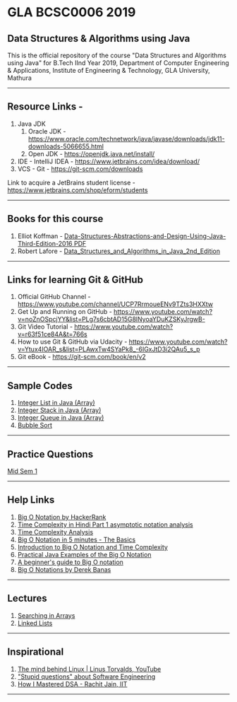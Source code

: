# GLA BCSC0006 2019
## Data Structures & Algorithms using Java
This is the official repository of the course "Data Structures and Algorithms using Java" for B.Tech IInd Year 2019, Department of Computer Engineering &amp; Applications, Institute of Engineering &amp; Technology, GLA University, Mathura

___

## Resource Links - 

1. Java JDK
   1. Oracle JDK - https://www.oracle.com/technetwork/java/javase/downloads/jdk11-downloads-5066655.html
   2. Open JDK - https://openjdk.java.net/install/
2. IDE - IntelliJ IDEA - https://www.jetbrains.com/idea/download/
3. VCS - Git - https://git-scm.com/downloads

Link to acquire a JetBrains student license - https://www.jetbrains.com/shop/eform/students
___

## Books for this course

1. Elliot Koffman - [Data-Structures-Abstractions-and-Design-Using-Java-Third-Edition-2016 PDF](https://github.com/dbc2201/gla-bcsc0006-2019/blob/master/Books/Data-Structures-Abstractions-and-Design-Using-Java-Third-Edition-2016.pdf)
2. Robert Lafore - [Data_Structures_and_Algorithms_in_Java_2nd_Edition](https://github.com/dbc2201/gla-bcsc0006-2019/blob/master/Books/Data_Structures_and_Algorithms_in_Java_2nd_Edition.pdf)

___

## Links for learning Git & GitHub

1. Official GitHub Channel  - https://www.youtube.com/channel/UCP7RrmoueENv9TZts3HXXtw
2. Get Up and Running on GitHub - https://www.youtube.com/watch?v=noZnOSpcjYY&list=PLg7s6cbtAD15G8lNyoaYDuKZSKyJrgwB-
3. Git Video Tutorial - https://www.youtube.com/watch?v=r63f51ce84A&t=766s
4. How to use Git & GitHub via Udacity - https://www.youtube.com/watch?v=Ytux4IOAR_s&list=PLAwxTw4SYaPk8_-6IGxJtD3i2QAu5_s_p
5. Git eBook - https://git-scm.com/book/en/v2

___

## Sample Codes
1. [Integer List in Java (Array)](https://gist.github.com/d97471995e25aa0672ae0a10889d25c0)  
2. [Integer Stack in Java (Array)](https://gist.github.com/dbc2201/ea845fec7c44f0d2e0e6cddb654051d6)    
3. [Integer Queue in Java (Array)](https://gist.github.com/dbc2201/6c940aa7ab69fa92714ae8beeb15499d)  
4. [Bubble Sort](https://github.com/dbc2201/BubbleSort)

___

## Practice Questions

[Mid Sem 1](https://github.com/dbc2201/gla-bcsc0006-2019/blob/master/Practice/Questions/mid_sem1.md)

___

## Help Links

1. [Big O Notation by HackerRank](https://www.youtube.com/watch?v=v4cd1O4zkGw)
2. [Time Complexity in Hindi Part 1 asymptotic notation analysis](https://www.youtube.com/watch?v=oQEhTDl6w8k)
3. [Time Complexity Analysis](https://www.youtube.com/watch?v=lGvz1hpsKGY)
4. [Big O Notation in 5 minutes - The Basics](https://www.youtube.com/watch?v=__vX2sjlpXU)
5. [Introduction to Big O Notation and Time Complexity](https://www.youtube.com/watch?v=D6xkbGLQesk&t=17s)
6. [Practical Java Examples of the Big O Notation](https://www.baeldung.com/java-algorithm-complexity)
7. [A beginner's guide to Big O notation](https://rob-bell.net/2009/06/a-beginners-guide-to-big-o-notation/)
8. [Big O Notations by Derek Banas](https://www.youtube.com/watch?v=V6mKVRU1evU)
___

## Lectures

1. [Searching in Arrays](https://github.com/dbc2201/gla-bcsc0006-2019/blob/master/Practice/Arrays/search.md)
2. [Linked Lists](https://github.com/dbc2201/gla-bcsc0006-2019/blob/master/Practice/LinkedList/linkedList.md)
___

## Inspirational

1. [The mind behind Linux | Linus Torvalds, YouTube](https://www.youtube.com/watch?v=o8NPllzkFhE)
2. ["Stupid questions" about Software Engineering](https://www.youtube.com/watch?v=JmruASZmX2I)
3. [How I Mastered DSA - Rachit Jain, IIT](https://www.youtube.com/watch?v=IIKTGg5AKkY)
___
